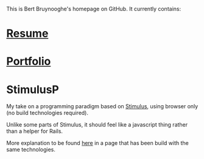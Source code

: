 This is Bert Bruynooghe's homepage on GitHub.
It currently contains:

# [Resume](./cv/index.html)

# [Portfolio](./portfolio/index.html)

# StimulusP
My take on a programming paradigm based on [Stimulus](https://stimulus.hotwire.dev/handbook/introduction), using browser only (no build technologies required).

Unlike some parts of Stimulus, it should feel like a javascript thing rather than a helper for Rails.

More explanation to be found [here](https://bert.bruynooghe-polet.com/stimulusP/index.html) in a page that has been build with the same technologies.
